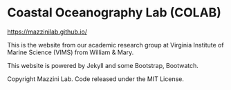 # Coastal Oceanography Lab (COLAB)

 https://mazzinilab.github.io/

 This is the website from our academic research group at Virginia Institute of Marine Science (VIMS) from William & Mary.

This website is powered by Jekyll and some Bootstrap, Bootwatch.

Copyright Mazzini Lab. Code released under the MIT License.
